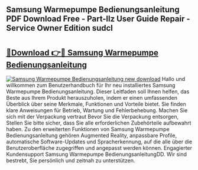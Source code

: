## Samsung Warmepumpe Bedienungsanleitung PDF Download Free - Part-llz User Guide Repair - Service Owner Edition sudcl

# <h2><a href="http://df3v6l1.blite.top/?on=Samsung+Warmepumpe+Bedienungsanleitung">🔗Download 👉🔴 Samsung Warmepumpe Bedienungsanleitung</a></h2>

[![Samsung Warmepumpe Bedienungsanleitung new download](https://i.imgur.com/lujVjoI.png)](http://df3v6l1.blite.top/?on=Samsung+Warmepumpe+Bedienungsanleitung)
Hallo und willkommen zum Benutzerhandbuch für Ihr neu installiertes Samsung Warmepumpe Bedienungsanleitung. Dieser Leitfaden soll Ihnen helfen, das Beste aus Ihrem Produkt herauszuholen, indem er einen umfassenden Überblick über seine Merkmale, Funktionen und Vorteile bietet. Sie finden klare Anweisungen für Betrieb, Wartung und Fehlerbehebung. Machen Sie sich mit der Verpackung vertraut Bevor Sie die Verpackung entsorgen, Stellen Sie bitte sicher, dass Sie alle erforderlichen Zubehörteile aufbewahrt haben. Zu den erweiterten Funktionen von Samsung Warmepumpe Bedienungsanleitung gehören Augmented Reality, anpassbare Profile, automatische Software-Updates und Spracherkennung, auf die alle über die Benutzeroberfläche zugegriffen und angepasst werden können. Engagierter Kundensupport Samsung Warmepumpe BedienungsanleitungDD. Wir sind bestrebt, Sie persönlich und zeitnah zu unterstützen.
